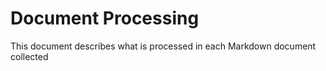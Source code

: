 # Document Processing

This document describes what is processed in each Markdown document collected 